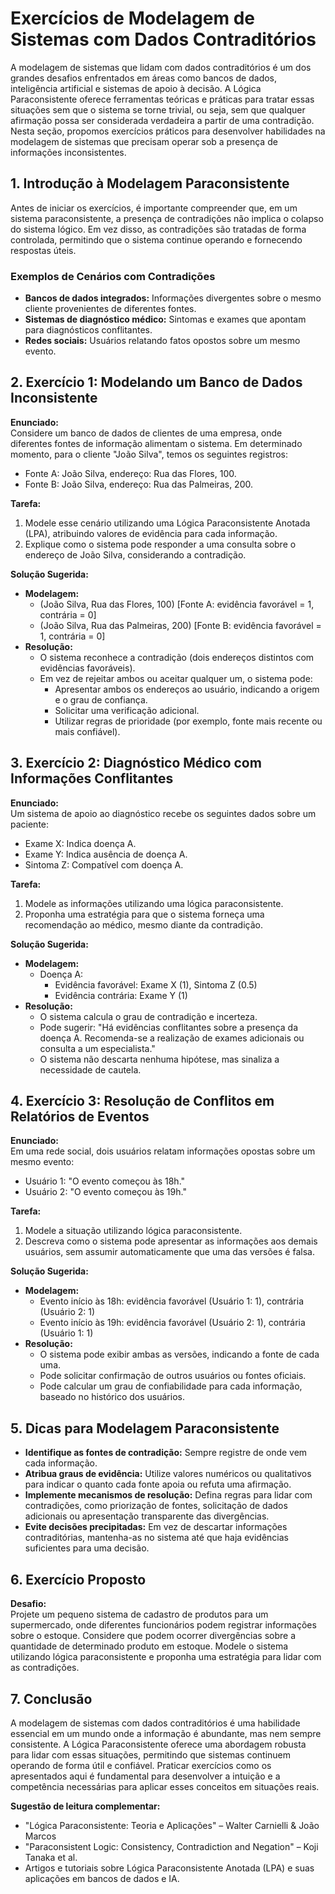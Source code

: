 # Exercícios de Modelagem de Sistemas com Dados Contraditórios

A modelagem de sistemas que lidam com dados contraditórios é um dos grandes desafios enfrentados em áreas como bancos de dados, inteligência artificial e sistemas de apoio à decisão. A Lógica Paraconsistente oferece ferramentas teóricas e práticas para tratar essas situações sem que o sistema se torne trivial, ou seja, sem que qualquer afirmação possa ser considerada verdadeira a partir de uma contradição. Nesta seção, propomos exercícios práticos para desenvolver habilidades na modelagem de sistemas que precisam operar sob a presença de informações inconsistentes.



## 1. Introdução à Modelagem Paraconsistente

Antes de iniciar os exercícios, é importante compreender que, em um sistema paraconsistente, a presença de contradições não implica o colapso do sistema lógico. Em vez disso, as contradições são tratadas de forma controlada, permitindo que o sistema continue operando e fornecendo respostas úteis.

### Exemplos de Cenários com Contradições

- **Bancos de dados integrados:** Informações divergentes sobre o mesmo cliente provenientes de diferentes fontes.
- **Sistemas de diagnóstico médico:** Sintomas e exames que apontam para diagnósticos conflitantes.
- **Redes sociais:** Usuários relatando fatos opostos sobre um mesmo evento.



## 2. Exercício 1: Modelando um Banco de Dados Inconsistente

**Enunciado:**  
Considere um banco de dados de clientes de uma empresa, onde diferentes fontes de informação alimentam o sistema. Em determinado momento, para o cliente "João Silva", temos os seguintes registros:

- Fonte A: João Silva, endereço: Rua das Flores, 100.
- Fonte B: João Silva, endereço: Rua das Palmeiras, 200.

**Tarefa:**  
1. Modele esse cenário utilizando uma Lógica Paraconsistente Anotada (LPA), atribuindo valores de evidência para cada informação.
2. Explique como o sistema pode responder a uma consulta sobre o endereço de João Silva, considerando a contradição.

**Solução Sugerida:**

- **Modelagem:**  
  - (João Silva, Rua das Flores, 100) [Fonte A: evidência favorável = 1, contrária = 0]
  - (João Silva, Rua das Palmeiras, 200) [Fonte B: evidência favorável = 1, contrária = 0]
- **Resolução:**  
  - O sistema reconhece a contradição (dois endereços distintos com evidências favoráveis).
  - Em vez de rejeitar ambos ou aceitar qualquer um, o sistema pode:
    - Apresentar ambos os endereços ao usuário, indicando a origem e o grau de confiança.
    - Solicitar uma verificação adicional.
    - Utilizar regras de prioridade (por exemplo, fonte mais recente ou mais confiável).



## 3. Exercício 2: Diagnóstico Médico com Informações Conflitantes

**Enunciado:**  
Um sistema de apoio ao diagnóstico recebe os seguintes dados sobre um paciente:

- Exame X: Indica doença A.
- Exame Y: Indica ausência de doença A.
- Sintoma Z: Compatível com doença A.

**Tarefa:**  
1. Modele as informações utilizando uma lógica paraconsistente.
2. Proponha uma estratégia para que o sistema forneça uma recomendação ao médico, mesmo diante da contradição.

**Solução Sugerida:**

- **Modelagem:**  
  - Doença A:  
    - Evidência favorável: Exame X (1), Sintoma Z (0.5)
    - Evidência contrária: Exame Y (1)
- **Resolução:**  
  - O sistema calcula o grau de contradição e incerteza.
  - Pode sugerir: "Há evidências conflitantes sobre a presença da doença A. Recomenda-se a realização de exames adicionais ou consulta a um especialista."
  - O sistema não descarta nenhuma hipótese, mas sinaliza a necessidade de cautela.



## 4. Exercício 3: Resolução de Conflitos em Relatórios de Eventos

**Enunciado:**  
Em uma rede social, dois usuários relatam informações opostas sobre um mesmo evento:

- Usuário 1: "O evento começou às 18h."
- Usuário 2: "O evento começou às 19h."

**Tarefa:**  
1. Modele a situação utilizando lógica paraconsistente.
2. Descreva como o sistema pode apresentar as informações aos demais usuários, sem assumir automaticamente que uma das versões é falsa.

**Solução Sugerida:**

- **Modelagem:**  
  - Evento início às 18h: evidência favorável (Usuário 1: 1), contrária (Usuário 2: 1)
  - Evento início às 19h: evidência favorável (Usuário 2: 1), contrária (Usuário 1: 1)
- **Resolução:**  
  - O sistema pode exibir ambas as versões, indicando a fonte de cada uma.
  - Pode solicitar confirmação de outros usuários ou fontes oficiais.
  - Pode calcular um grau de confiabilidade para cada informação, baseado no histórico dos usuários.



## 5. Dicas para Modelagem Paraconsistente

- **Identifique as fontes de contradição:** Sempre registre de onde vem cada informação.
- **Atribua graus de evidência:** Utilize valores numéricos ou qualitativos para indicar o quanto cada fonte apoia ou refuta uma afirmação.
- **Implemente mecanismos de resolução:** Defina regras para lidar com contradições, como priorização de fontes, solicitação de dados adicionais ou apresentação transparente das divergências.
- **Evite decisões precipitadas:** Em vez de descartar informações contraditórias, mantenha-as no sistema até que haja evidências suficientes para uma decisão.



## 6. Exercício Proposto

**Desafio:**  
Projete um pequeno sistema de cadastro de produtos para um supermercado, onde diferentes funcionários podem registrar informações sobre o estoque. Considere que podem ocorrer divergências sobre a quantidade de determinado produto em estoque. Modele o sistema utilizando lógica paraconsistente e proponha uma estratégia para lidar com as contradições.



## 7. Conclusão

A modelagem de sistemas com dados contraditórios é uma habilidade essencial em um mundo onde a informação é abundante, mas nem sempre consistente. A Lógica Paraconsistente oferece uma abordagem robusta para lidar com essas situações, permitindo que sistemas continuem operando de forma útil e confiável. Praticar exercícios como os apresentados aqui é fundamental para desenvolver a intuição e a competência necessárias para aplicar esses conceitos em situações reais.



**Sugestão de leitura complementar:**  
- "Lógica Paraconsistente: Teoria e Aplicações" – Walter Carnielli & João Marcos  
- "Paraconsistent Logic: Consistency, Contradiction and Negation" – Koji Tanaka et al.  
- Artigos e tutoriais sobre Lógica Paraconsistente Anotada (LPA) e suas aplicações em bancos de dados e IA.